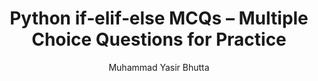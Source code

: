 ---
layout: mcqs
title: Python if‑elif‑else MCQs – Multiple Choice Questions for Practice
description: Test your Python skills with multiple choice questions on if‑elif‑else statements. Practice conditional logic, syntax, and flow control with beginner-level Python MCQs.
keywords: Python if elif else MCQs, Python conditionals quiz, Python multiple choice questions, Python control flow MCQs, if else in Python practice, beginner Python quiz, Python decision making questions, Python logic MCQs
author: "Muhammad Yasir Bhutta"
toc: toc/python.html
topic: "loops-for"
course: "python"
prev: "/python/docs/loops-for/practice-and-progress/fill-blanks-loops-for.html"
next: "/python/docs/loops-for/practice-and-progress/find-fix-mistakes-loops-for.html"
show_practice_progress: true
show_mini_project: null
show_toc: true
breadcrumb:
  - title: Home
    url: /
  - title: python
    url: /python/
  - title: Control Flow
    url: /python/docs/control-flow/
  - title: loops-for
    url: /python/docs/loops-for/
---